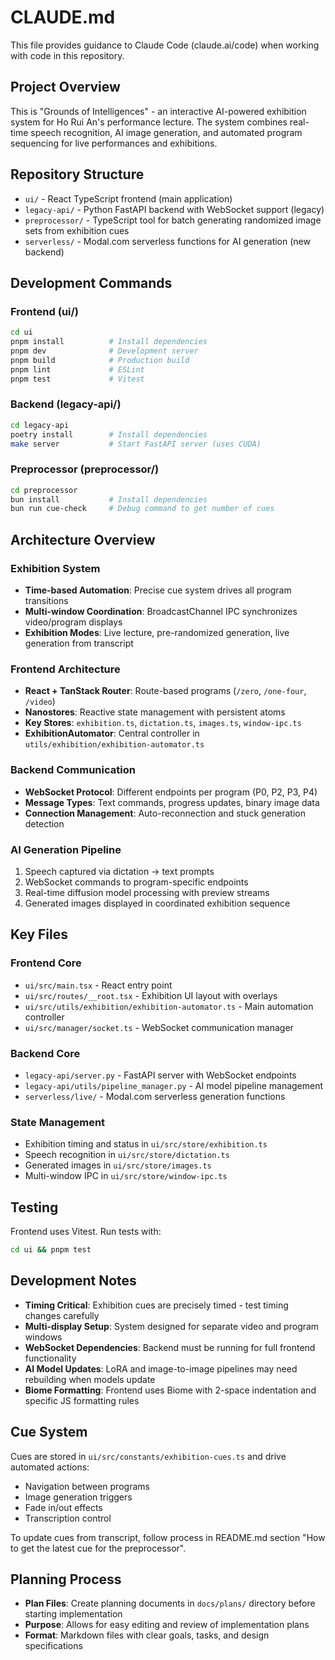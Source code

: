 # CLAUDE.md

This file provides guidance to Claude Code (claude.ai/code) when working with code in this repository.

## Project Overview

This is "Grounds of Intelligences" - an interactive AI-powered exhibition system for Ho Rui An's performance lecture. The system combines real-time speech recognition, AI image generation, and automated program sequencing for live performances and exhibitions.

## Repository Structure

- `ui/` - React TypeScript frontend (main application)
- `legacy-api/` - Python FastAPI backend with WebSocket support (legacy)
- `preprocessor/` - TypeScript tool for batch generating randomized image sets from exhibition cues
- `serverless/` - Modal.com serverless functions for AI generation (new backend)

## Development Commands

### Frontend (ui/)

```bash
cd ui
pnpm install          # Install dependencies
pnpm dev              # Development server
pnpm build            # Production build
pnpm lint             # ESLint
pnpm test             # Vitest
```

### Backend (legacy-api/)

```bash
cd legacy-api
poetry install        # Install dependencies
make server           # Start FastAPI server (uses CUDA)
```

### Preprocessor (preprocessor/)

```bash
cd preprocessor
bun install           # Install dependencies
bun run cue-check     # Debug command to get number of cues
```

## Architecture Overview

### Exhibition System

- **Time-based Automation**: Precise cue system drives all program transitions
- **Multi-window Coordination**: BroadcastChannel IPC synchronizes video/program displays
- **Exhibition Modes**: Live lecture, pre-randomized generation, live generation from transcript

### Frontend Architecture

- **React + TanStack Router**: Route-based programs (`/zero`, `/one-four`, `/video`)
- **Nanostores**: Reactive state management with persistent atoms
- **Key Stores**: `exhibition.ts`, `dictation.ts`, `images.ts`, `window-ipc.ts`
- **ExhibitionAutomator**: Central controller in `utils/exhibition/exhibition-automator.ts`

### Backend Communication

- **WebSocket Protocol**: Different endpoints per program (P0, P2, P3, P4)
- **Message Types**: Text commands, progress updates, binary image data
- **Connection Management**: Auto-reconnection and stuck generation detection

### AI Generation Pipeline

1. Speech captured via dictation → text prompts
2. WebSocket commands to program-specific endpoints
3. Real-time diffusion model processing with preview streams
4. Generated images displayed in coordinated exhibition sequence

## Key Files

### Frontend Core

- `ui/src/main.tsx` - React entry point
- `ui/src/routes/__root.tsx` - Exhibition UI layout with overlays
- `ui/src/utils/exhibition/exhibition-automator.ts` - Main automation controller
- `ui/src/manager/socket.ts` - WebSocket communication manager

### Backend Core

- `legacy-api/server.py` - FastAPI server with WebSocket endpoints
- `legacy-api/utils/pipeline_manager.py` - AI model pipeline management
- `serverless/live/` - Modal.com serverless generation functions

### State Management

- Exhibition timing and status in `ui/src/store/exhibition.ts`
- Speech recognition in `ui/src/store/dictation.ts`
- Generated images in `ui/src/store/images.ts`
- Multi-window IPC in `ui/src/store/window-ipc.ts`

## Testing

Frontend uses Vitest. Run tests with:

```bash
cd ui && pnpm test
```

## Development Notes

- **Timing Critical**: Exhibition cues are precisely timed - test timing changes carefully
- **Multi-display Setup**: System designed for separate video and program windows
- **WebSocket Dependencies**: Backend must be running for full frontend functionality
- **AI Model Updates**: LoRA and image-to-image pipelines may need rebuilding when models update
- **Biome Formatting**: Frontend uses Biome with 2-space indentation and specific JS formatting rules

## Cue System

Cues are stored in `ui/src/constants/exhibition-cues.ts` and drive automated actions:

- Navigation between programs
- Image generation triggers
- Fade in/out effects
- Transcription control

To update cues from transcript, follow process in README.md section "How to get the latest cue for the preprocessor".

## Planning Process

- **Plan Files**: Create planning documents in `docs/plans/` directory before starting implementation
- **Purpose**: Allows for easy editing and review of implementation plans
- **Format**: Markdown files with clear goals, tasks, and design specifications
